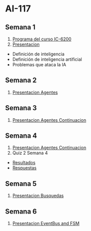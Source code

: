 # AI-117
## Semana 1
1. [Programa del curso IC-6200](https://docs.google.com/document/d/1T48Pw1-uIwo1g4P5StoBqzob8uBRRNKdGshaJWEeMYc/edit?usp=sharing)
2. [Presentacion](https://docs.google.com/presentation/d/1fAmenEQJVK7n-1c2uTJN85nlTARINquFqVtIdlVR7EU/edit?usp=sharing)
  * Definición de inteligencia
  * Definición de inteligencia artificial
  * Problemas que ataca la IA

## Semana 2
1. [Presentacion Agentes](https://docs.google.com/presentation/d/11i6612LD3kZkCb0NulPNPO9mUONOtVYpLT8HWUUH2Zo/edit?usp=sharing)

## Semana 3
1. [Presentacion Agentes Continuacion](https://docs.google.com/presentation/d/1JPrkiH9_hNFdsZbc6EFGKr-Kp12oYVafG7Wl-oERHec/edit?usp=sharing)
 
## Semana 4
1. [Presentacion Agentes Continuacion](https://docs.google.com/presentation/d/14Pl_-7M2Naqi7eJzLXQ5Clz7kiqFELoCSMzyPZRNzVM/edit?usp=sharing)
2. Quiz 2 Semana 4
  * [Resultados](https://github.com/luiskarlos/IA-217/blob/master/evaluaciones/quices/quiz-Quiz2Semana4-full.csv)
  * [Respuestas](https://docs.google.com/document/d/1UEkiH2Ye28hX4jomJlfR1ASq60LrLiLC3kwqyCC167k/edit?usp=sharing)
 

## Semana 5
1. [Presentacion Busquedas](https://docs.google.com/presentation/d/1MiNix5OxsSW0JAQdRzAl1ximJTVaE2k7mSbMjJdwzjs/edit?usp=sharing)

## Semana 6
1. [Presentacion EventBus and FSM](https://docs.google.com/presentation/d/1kfhxRfBjKk2Kt_UZzK2veMzkNXnPpIiMPXbptEhSGIg/edit?usp=sharing)

